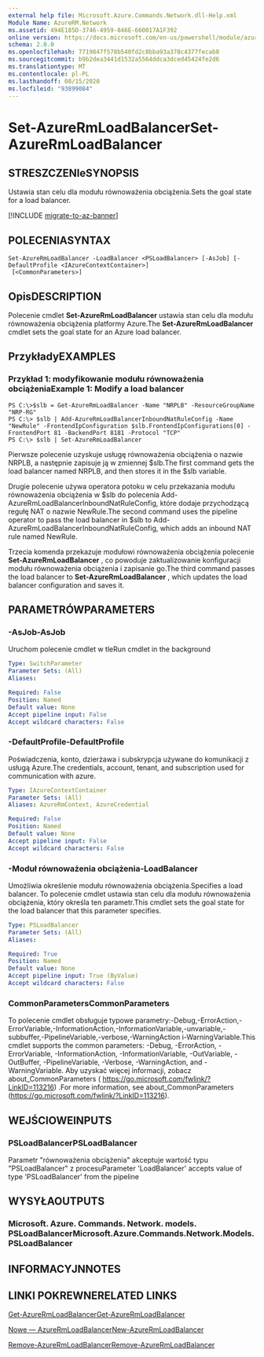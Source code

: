 ```yaml
---
external help file: Microsoft.Azure.Commands.Network.dll-Help.xml
Module Name: AzureRM.Network
ms.assetid: 494E185D-3746-4959-846E-660017A1F392
online version: https://docs.microsoft.com/en-us/powershell/module/azurerm.network/set-azurermloadbalancer
schema: 2.0.0
ms.openlocfilehash: 7719847f578b540fd2c8bba93a378c4377fecab8
ms.sourcegitcommit: b9b2dea3441d1532a5564ddca3dced45424fe2d6
ms.translationtype: MT
ms.contentlocale: pl-PL
ms.lasthandoff: 08/15/2020
ms.locfileid: "93899084"
---
```

# <span data-ttu-id="72ad6-101">Set-AzureRmLoadBalancer</span><span class="sxs-lookup"><span data-stu-id="72ad6-101">Set-AzureRmLoadBalancer</span></span>

## <span data-ttu-id="72ad6-102">STRESZCZENIe</span><span class="sxs-lookup"><span data-stu-id="72ad6-102">SYNOPSIS</span></span>
<span data-ttu-id="72ad6-103">Ustawia stan celu dla modułu równoważenia obciążenia.</span><span class="sxs-lookup"><span data-stu-id="72ad6-103">Sets the goal state for a load balancer.</span></span>

[!INCLUDE [migrate-to-az-banner](../../includes/migrate-to-az-banner.md)]

## <span data-ttu-id="72ad6-104">POLECENIA</span><span class="sxs-lookup"><span data-stu-id="72ad6-104">SYNTAX</span></span>

```
Set-AzureRmLoadBalancer -LoadBalancer <PSLoadBalancer> [-AsJob] [-DefaultProfile <IAzureContextContainer>]
 [<CommonParameters>]
```

## <span data-ttu-id="72ad6-105">Opis</span><span class="sxs-lookup"><span data-stu-id="72ad6-105">DESCRIPTION</span></span>
<span data-ttu-id="72ad6-106">Polecenie cmdlet **Set-AzureRmLoadBalancer** ustawia stan celu dla modułu równoważenia obciążenia platformy Azure.</span><span class="sxs-lookup"><span data-stu-id="72ad6-106">The **Set-AzureRmLoadBalancer** cmdlet sets the goal state for an Azure load balancer.</span></span>

## <span data-ttu-id="72ad6-107">Przykłady</span><span class="sxs-lookup"><span data-stu-id="72ad6-107">EXAMPLES</span></span>

### <span data-ttu-id="72ad6-108">Przykład 1: modyfikowanie modułu równoważenia obciążenia</span><span class="sxs-lookup"><span data-stu-id="72ad6-108">Example 1: Modify a load balancer</span></span>
```
PS C:\>$slb = Get-AzureRmLoadBalancer -Name "NRPLB" -ResourceGroupName "NRP-RG"
PS C:\> $slb | Add-AzureRmLoadBalancerInboundNatRuleConfig -Name "NewRule" -FrontendIpConfiguration $slb.FrontendIpConfigurations[0] -FrontendPort 81 -BackendPort 8181 -Protocol "TCP"
PS C:\> $slb | Set-AzureRmLoadBalancer
```

<span data-ttu-id="72ad6-109">Pierwsze polecenie uzyskuje usługę równoważenia obciążenia o nazwie NRPLB, a następnie zapisuje ją w zmiennej $slb.</span><span class="sxs-lookup"><span data-stu-id="72ad6-109">The first command gets the load balancer named NRPLB, and then stores it in the $slb variable.</span></span>

<span data-ttu-id="72ad6-110">Drugie polecenie używa operatora potoku w celu przekazania modułu równoważenia obciążenia w $slb do polecenia Add-AzureRmLoadBalancerInboundNatRuleConfig, które dodaje przychodzącą regułę NAT o nazwie NewRule.</span><span class="sxs-lookup"><span data-stu-id="72ad6-110">The second command uses the pipeline operator to pass the load balancer in $slb to Add-AzureRmLoadBalancerInboundNatRuleConfig, which adds an inbound NAT rule named NewRule.</span></span>

<span data-ttu-id="72ad6-111">Trzecia komenda przekazuje modułowi równoważenia obciążenia polecenie **Set-AzureRmLoadBalancer** , co powoduje zaktualizowanie konfiguracji modułu równoważenia obciążenia i zapisanie go.</span><span class="sxs-lookup"><span data-stu-id="72ad6-111">The third command passes the load balancer to **Set-AzureRmLoadBalancer** , which updates the load balancer configuration and saves it.</span></span>

## <span data-ttu-id="72ad6-112">PARAMETRÓW</span><span class="sxs-lookup"><span data-stu-id="72ad6-112">PARAMETERS</span></span>

### <span data-ttu-id="72ad6-113">-AsJob</span><span class="sxs-lookup"><span data-stu-id="72ad6-113">-AsJob</span></span>
<span data-ttu-id="72ad6-114">Uruchom polecenie cmdlet w tle</span><span class="sxs-lookup"><span data-stu-id="72ad6-114">Run cmdlet in the background</span></span>

```yaml
Type: SwitchParameter
Parameter Sets: (All)
Aliases: 

Required: False
Position: Named
Default value: None
Accept pipeline input: False
Accept wildcard characters: False
```

### <span data-ttu-id="72ad6-115">-DefaultProfile</span><span class="sxs-lookup"><span data-stu-id="72ad6-115">-DefaultProfile</span></span>
<span data-ttu-id="72ad6-116">Poświadczenia, konto, dzierżawa i subskrypcja używane do komunikacji z usługą Azure.</span><span class="sxs-lookup"><span data-stu-id="72ad6-116">The credentials, account, tenant, and subscription used for communication with azure.</span></span>

```yaml
Type: IAzureContextContainer
Parameter Sets: (All)
Aliases: AzureRmContext, AzureCredential

Required: False
Position: Named
Default value: None
Accept pipeline input: False
Accept wildcard characters: False
```

### <span data-ttu-id="72ad6-117">-Moduł równoważenia obciążenia</span><span class="sxs-lookup"><span data-stu-id="72ad6-117">-LoadBalancer</span></span>
<span data-ttu-id="72ad6-118">Umożliwia określenie modułu równoważenia obciążenia.</span><span class="sxs-lookup"><span data-stu-id="72ad6-118">Specifies a load balancer.</span></span>
<span data-ttu-id="72ad6-119">To polecenie cmdlet ustawia stan celu dla modułu równoważenia obciążenia, który określa ten parametr.</span><span class="sxs-lookup"><span data-stu-id="72ad6-119">This cmdlet sets the goal state for the load balancer that this parameter specifies.</span></span>

```yaml
Type: PSLoadBalancer
Parameter Sets: (All)
Aliases: 

Required: True
Position: Named
Default value: None
Accept pipeline input: True (ByValue)
Accept wildcard characters: False
```

### <span data-ttu-id="72ad6-120">CommonParameters</span><span class="sxs-lookup"><span data-stu-id="72ad6-120">CommonParameters</span></span>
<span data-ttu-id="72ad6-121">To polecenie cmdlet obsługuje typowe parametry:-Debug,-ErrorAction,-ErrorVariable,-InformationAction,-InformationVariable,-unvariable,-subbuffer,-PipelineVariable,-verbose,-WarningAction i-WarningVariable.</span><span class="sxs-lookup"><span data-stu-id="72ad6-121">This cmdlet supports the common parameters: -Debug, -ErrorAction, -ErrorVariable, -InformationAction, -InformationVariable, -OutVariable, -OutBuffer, -PipelineVariable, -Verbose, -WarningAction, and -WarningVariable.</span></span> <span data-ttu-id="72ad6-122">Aby uzyskać więcej informacji, zobacz about_CommonParameters ( https://go.microsoft.com/fwlink/?LinkID=113216) .</span><span class="sxs-lookup"><span data-stu-id="72ad6-122">For more information, see about_CommonParameters (https://go.microsoft.com/fwlink/?LinkID=113216).</span></span>

## <span data-ttu-id="72ad6-123">WEJŚCIOWE</span><span class="sxs-lookup"><span data-stu-id="72ad6-123">INPUTS</span></span>

### <span data-ttu-id="72ad6-124">PSLoadBalancer</span><span class="sxs-lookup"><span data-stu-id="72ad6-124">PSLoadBalancer</span></span>
<span data-ttu-id="72ad6-125">Parametr "równoważenia obciążenia" akceptuje wartość typu "PSLoadBalancer" z procesu</span><span class="sxs-lookup"><span data-stu-id="72ad6-125">Parameter 'LoadBalancer' accepts value of type 'PSLoadBalancer' from the pipeline</span></span>

## <span data-ttu-id="72ad6-126">WYSYŁA</span><span class="sxs-lookup"><span data-stu-id="72ad6-126">OUTPUTS</span></span>

### <span data-ttu-id="72ad6-127">Microsoft. Azure. Commands. Network. models. PSLoadBalancer</span><span class="sxs-lookup"><span data-stu-id="72ad6-127">Microsoft.Azure.Commands.Network.Models.PSLoadBalancer</span></span>

## <span data-ttu-id="72ad6-128">INFORMACYJN</span><span class="sxs-lookup"><span data-stu-id="72ad6-128">NOTES</span></span>

## <span data-ttu-id="72ad6-129">LINKI POKREWNE</span><span class="sxs-lookup"><span data-stu-id="72ad6-129">RELATED LINKS</span></span>

[<span data-ttu-id="72ad6-130">Get-AzureRmLoadBalancer</span><span class="sxs-lookup"><span data-stu-id="72ad6-130">Get-AzureRmLoadBalancer</span></span>](./Get-AzureRmLoadBalancer.md)

[<span data-ttu-id="72ad6-131">Nowe — AzureRmLoadBalancer</span><span class="sxs-lookup"><span data-stu-id="72ad6-131">New-AzureRmLoadBalancer</span></span>](./New-AzureRmLoadBalancer.md)

[<span data-ttu-id="72ad6-132">Remove-AzureRmLoadBalancer</span><span class="sxs-lookup"><span data-stu-id="72ad6-132">Remove-AzureRmLoadBalancer</span></span>](./Remove-AzureRmLoadBalancer.md)


